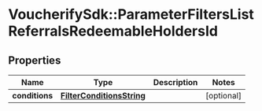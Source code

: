 # VoucherifySdk::ParameterFiltersListReferralsRedeemableHoldersId

## Properties

| Name | Type | Description | Notes |
| ---- | ---- | ----------- | ----- |
| **conditions** | [**FilterConditionsString**](FilterConditionsString.md) |  | [optional] |

